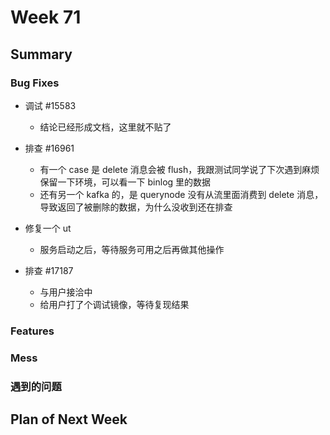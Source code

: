 # Week 71

## Summary

### Bug Fixes

- 调试 #15583
	- 结论已经形成文档，这里就不贴了
	
- 排查 #16961
	- 有一个 case 是 delete 消息会被 flush，我跟测试同学说了下次遇到麻烦保留一下环境，可以看一下 binlog 里的数据
	- 还有另一个 kafka 的，是 querynode 没有从流里面消费到 delete 消息，导致返回了被删除的数据，为什么没收到还在排查

- 修复一个 ut
	- 服务启动之后，等待服务可用之后再做其他操作

- 排查 #17187
	- 与用户接洽中
	- 给用户打了个调试镜像，等待复现结果

### Features

### Mess

### 遇到的问题

## Plan of Next Week

